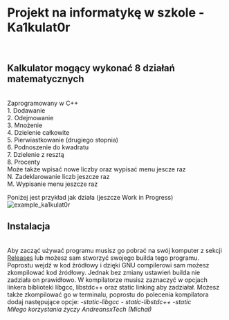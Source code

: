 <h1>Projekt na informatykę w szkole - Ka1kulat0r</h1></br>
<h2>Kalkulator mogący wykonać 8 działań matematycznych</h2></br>
Zaprogramowany w C++</br>
1. Dodawanie</br>
2. Odejmowanie</br>
3. Mnożenie</br>
4. Dzielenie całkowite</br>
5. Pierwiastkowanie (drugiego stopnia)</br>
6. Podnoszenie do kwadratu</br>
7. Dzielenie z resztą</br>
8. Procenty</br>
Może także wpisać nowe liczby oraz wypisać menu jescze raz</br>
N. Zadeklarowanie liczb jeszcze raz</br>
M. Wypisanie menu jeszcze raz</br>

Poniżej jest przykład jak działa (jeszcze Work in Progress)</br>
![example_ka1kulat0r](https://github.com/user-attachments/assets/1e57ef48-6b30-4995-bde2-aa29e14610e0)

<h2>Instalacja</h2></br>
Aby zacząć używać programu musisz go pobrać na swój komputer z sekcji <a href=https://github.com/AndreansxTech/switch-kalkulator/releases">Releases</a> lub możesz sam stworzyć swojego builda tego programu. Poprostu wejdź w kod źródłowy i dzięki GNU compilerowi sam możesz zkompilować kod źródłowy. Jednak bez zmiany ustawień builda nie zadziała on prawidłowo. W kompilatorze musisz zaznaczyć w opcjach linkera biblioteki libgcc, libstdc++ oraz static linking aby zadziałał. Możesz także zkompilować go w terminalu, poprostu do polecenia kompilatora dodaj następujące opcje: <i>-static-libgcc - static-libstdc++ -static</i></br>
<i>Miłego korzystania życzy AndreansxTech (Michał)</i>
